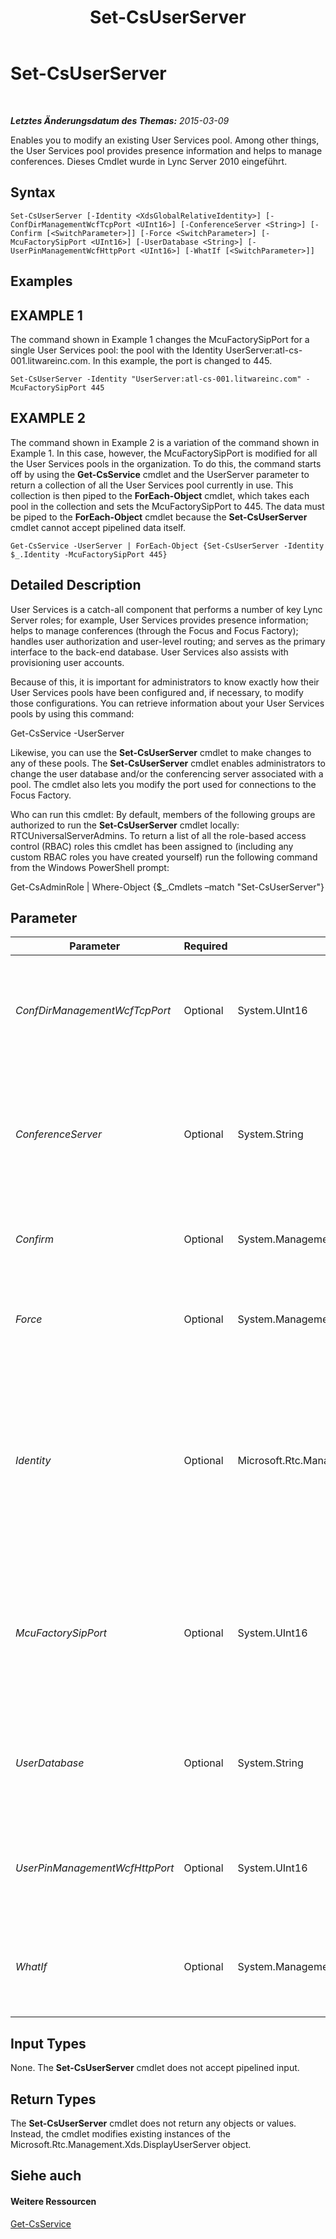 ﻿---
title: Set-CsUserServer
TOCTitle: Set-CsUserServer
ms:assetid: f4dd845a-5c78-4455-93eb-722b603ff154
ms:mtpsurl: https://technet.microsoft.com/de-de/library/Gg413026(v=OCS.15)
ms:contentKeyID: 49295911
ms.date: 05/19/2016
mtps_version: v=OCS.15
ms.translationtype: HT
---

# Set-CsUserServer

 

_**Letztes Änderungsdatum des Themas:** 2015-03-09_

Enables you to modify an existing User Services pool. Among other things, the User Services pool provides presence information and helps to manage conferences. Dieses Cmdlet wurde in Lync Server 2010 eingeführt.

## Syntax

    Set-CsUserServer [-Identity <XdsGlobalRelativeIdentity>] [-ConfDirManagementWcfTcpPort <UInt16>] [-ConferenceServer <String>] [-Confirm [<SwitchParameter>]] [-Force <SwitchParameter>] [-McuFactorySipPort <UInt16>] [-UserDatabase <String>] [-UserPinManagementWcfHttpPort <UInt16>] [-WhatIf [<SwitchParameter>]]

## Examples

## EXAMPLE 1

The command shown in Example 1 changes the McuFactorySipPort for a single User Services pool: the pool with the Identity UserServer:atl-cs-001.litwareinc.com. In this example, the port is changed to 445.

    Set-CsUserServer -Identity "UserServer:atl-cs-001.litwareinc.com" -McuFactorySipPort 445

## EXAMPLE 2

The command shown in Example 2 is a variation of the command shown in Example 1. In this case, however, the McuFactorySipPort is modified for all the User Services pools in the organization. To do this, the command starts off by using the **Get-CsService** cmdlet and the UserServer parameter to return a collection of all the User Services pool currently in use. This collection is then piped to the **ForEach-Object** cmdlet, which takes each pool in the collection and sets the McuFactorySipPort to 445. The data must be piped to the **ForEach-Object** cmdlet because the **Set-CsUserServer** cmdlet cannot accept pipelined data itself.

    Get-CsService -UserServer | ForEach-Object {Set-CsUserServer -Identity $_.Identity -McuFactorySipPort 445}

## Detailed Description

User Services is a catch-all component that performs a number of key Lync Server roles; for example, User Services provides presence information; helps to manage conferences (through the Focus and Focus Factory); handles user authorization and user-level routing; and serves as the primary interface to the back-end database. User Services also assists with provisioning user accounts.

Because of this, it is important for administrators to know exactly how their User Services pools have been configured and, if necessary, to modify those configurations. You can retrieve information about your User Services pools by using this command:

Get-CsService -UserServer

Likewise, you can use the **Set-CsUserServer** cmdlet to make changes to any of these pools. The **Set-CsUserServer** cmdlet enables administrators to change the user database and/or the conferencing server associated with a pool. The cmdlet also lets you modify the port used for connections to the Focus Factory.

Who can run this cmdlet: By default, members of the following groups are authorized to run the **Set-CsUserServer** cmdlet locally: RTCUniversalServerAdmins. To return a list of all the role-based access control (RBAC) roles this cmdlet has been assigned to (including any custom RBAC roles you have created yourself) run the following command from the Windows PowerShell prompt:

Get-CsAdminRole | Where-Object {$\_.Cmdlets –match "Set-CsUserServer"}

## Parameter


<table>
<colgroup>
<col style="width: 25%" />
<col style="width: 25%" />
<col style="width: 25%" />
<col style="width: 25%" />
</colgroup>
<thead>
<tr class="header">
<th>Parameter</th>
<th>Required</th>
<th>Type</th>
<th>Description</th>
</tr>
</thead>
<tbody>
<tr class="odd">
<td><p><em>ConfDirManagementWcfTcpPort</em></p></td>
<td><p>Optional</p></td>
<td><p>System.UInt16</p></td>
<td><p>Windows Communication Foundation (WCF) port used for managing conference directories. The default value is 9001.</p></td>
</tr>
<tr class="even">
<td><p><em>ConferenceServer</em></p></td>
<td><p>Optional</p></td>
<td><p>System.String</p></td>
<td><p>Service ID for the conferencing server associated with the User Services pool. For example: -ConferenceServer &quot;ConferenceServer:atl-cs-001.litwareinc.com&quot;.</p></td>
</tr>
<tr class="odd">
<td><p><em>Confirm</em></p></td>
<td><p>Optional</p></td>
<td><p>System.Management.Automation.SwitchParameter</p></td>
<td><p>Fordert Sie vor der Ausführung des Befehls zum Bestätigen auf.</p></td>
</tr>
<tr class="even">
<td><p><em>Force</em></p></td>
<td><p>Optional</p></td>
<td><p>System.Management.Automation.SwitchParameter</p></td>
<td><p>Suppresses the display of any non-fatal error message that might arise when running the command.</p></td>
</tr>
<tr class="odd">
<td><p><em>Identity</em></p></td>
<td><p>Optional</p></td>
<td><p>Microsoft.Rtc.Management.Xds.XdsGlobalRelativeIdentity</p></td>
<td><p>Unique identifier for the User Services pool to be modified. For example: -Identity &quot;UserServer:atl-cs-001.litwareinc.com&quot;.</p>
<p>Note that you can leave off the prefix &quot;UserServer:&quot; when specifying a User server. For example: -Identity &quot;atl-cs-001.litwareinc.com&quot;.</p></td>
</tr>
<tr class="even">
<td><p><em>McuFactorySipPort</em></p></td>
<td><p>Optional</p></td>
<td><p>System.UInt16</p></td>
<td><p>Port used for connecting to the Focus Factory (McuFactory). The Focus Factory allocates media control units (MCUs) in order to add specific media types such as audio to conferences.</p></td>
</tr>
<tr class="odd">
<td><p><em>UserDatabase</em></p></td>
<td><p>Optional</p></td>
<td><p>System.String</p></td>
<td><p>Service ID for the user database associated with the User Services pool. For example: -UserDatabase &quot;UserDatabase:atl-cs-001.litwareinc.com&quot;.</p></td>
</tr>
<tr class="even">
<td><p><em>UserPinManagementWcfHttpPort</em></p></td>
<td><p>Optional</p></td>
<td><p>System.UInt16</p></td>
<td><p>Port used by Windows Communication Foundation (WCF) when managed user PINs. The default value is 443.</p></td>
</tr>
<tr class="odd">
<td><p><em>WhatIf</em></p></td>
<td><p>Optional</p></td>
<td><p>System.Management.Automation.SwitchParameter</p></td>
<td><p>Beschreibt die Auswirkungen einer Ausführung des Befehls, ohne den Befehl tatsächlich auszuführen.</p></td>
</tr>
</tbody>
</table>


## Input Types

None. The **Set-CsUserServer** cmdlet does not accept pipelined input.

## Return Types

The **Set-CsUserServer** cmdlet does not return any objects or values. Instead, the cmdlet modifies existing instances of the Microsoft.Rtc.Management.Xds.DisplayUserServer object.

## Siehe auch

#### Weitere Ressourcen

[Get-CsService](get-csservice.md)

